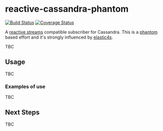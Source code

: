 reactive-cassandra-phantom
===========================

[![Build Status](https://travis-ci.org/Tecsisa/reactive-cassandra-phantom.svg?branch=master)](https://travis-ci.org/Tecsisa/reactive-cassandra-phantom)
[![Coverage Status](https://coveralls.io/repos/Tecsisa/reactive-cassandra-phantom/badge.svg?branch=master&service=github)](https://coveralls.io/github/Tecsisa/reactive-cassandra-phantom?branch=master)

A [reactive streams] compatible subscriber for Cassandra. This is a [phantom] based effort and it's strongly influenced 
by [elastic4s].

TBC

## Usage

TBC

### Examples of use

TBC

## Next Steps

TBC

[reactive streams]: http://www.reactive-streams.org/
[phantom]: https://github.com/websudos/phantom
[elastic4s]: https://github.com/sksamuel/elastic4s 

